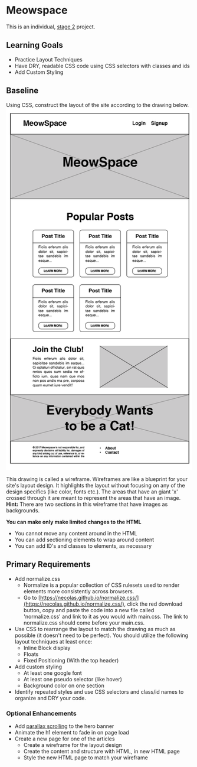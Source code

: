 # Meowspace

This is an individual, [stage 2](https://github.com/Ada-Developers-Academy/pedagogy/blob/master/rule-of-three.md) project.

## Learning Goals
- Practice Layout Techniques
- Have DRY, readable CSS code using CSS selectors with classes and ids
- Add Custom Styling

## Baseline
Using CSS, construct the layout of the site according to the drawing below.
![Meowspace Wireframe](./assets/meowspace.png)


This drawing is called a wireframe. Wireframes are like a blueprint for your site's layout design. It highlights the layout without focusing on any of the design specifics (like color, fonts etc.). The areas that have an giant 'x' crossed through it are meant to represent the areas that have an image. **Hint:** There are two sections in this wireframe that have images as backgrounds.


**You can make only make limited changes to the HTML**
  - You cannot move any content around in the HTML
  - You can add sectioning elements to wrap around content
  - You can add ID's and classes to elements, as necessary

## Primary Requirements

- Add normalize.css
  - Normalize is a popular collection of CSS rulesets used to render elements more consistently across browsers.
  - Go to [https://necolas.github.io/normalize.css/](https://necolas.github.io/normalize.css/), click the red download button, copy and paste the code into a new file called 'normalize.css' and link to it as you would with main.css. The link to normalize.css should come before your main.css.
- Use CSS to rearrange the layout to match the drawing as much as possible (it doesn't need to be perfect). You should utilize the following layout techniques at least once:
  - Inline Block display
  - Floats
  - Fixed Positioning (With the top header)
- Add custom styling
  - At least one google font
  - At least one pseudo selector (like hover)
  - Background color on one section
-  Identify repeated styles and use CSS selectors and class/id names to organize and DRY your code.



### Optional Enhancements

- Add [parallax scrolling](https://www.w3schools.com/howto/howto_css_parallax.asp) to the hero banner
- Animate the h1 element to fade in on page load
- Create a new page for one of the articles
  - Create a wireframe for the layout design
  - Create the content and structure with HTML, in new HTML page
  - Style the new HTML page to match your wireframe
